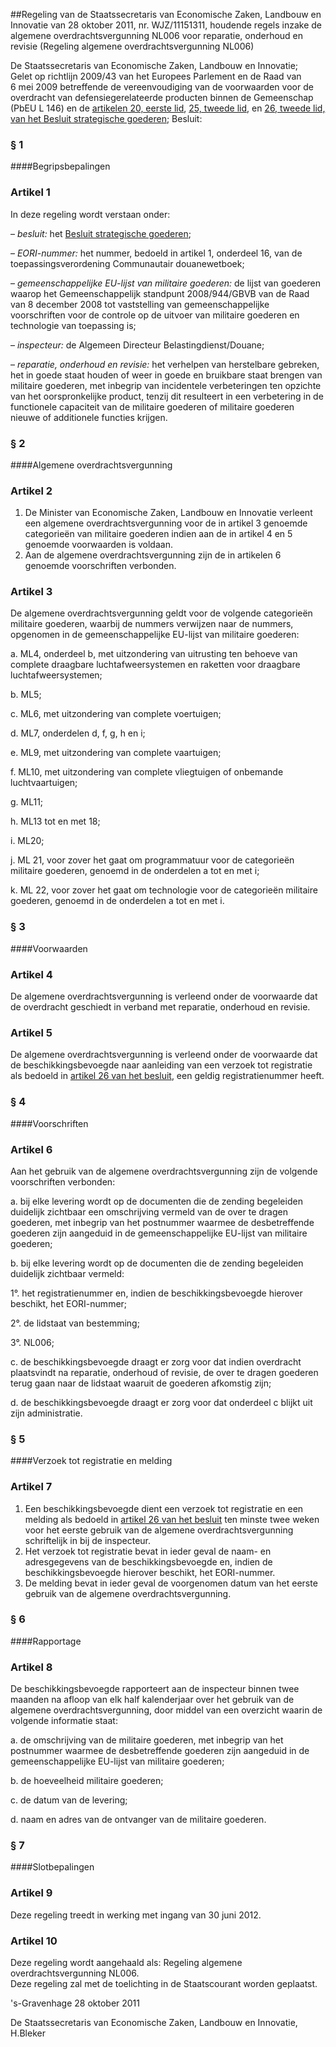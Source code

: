 <meta http-equiv='Content-Type' content='text/html; charset=utf-8' />

##Regeling van de Staatssecretaris van Economische Zaken, Landbouw en Innovatie van 28 oktober 2011, nr. WJZ/11151311, houdende regels inzake de algemene overdrachtsvergunning NL006 voor reparatie, onderhoud en revisie (Regeling algemene overdrachtsvergunning NL006)

De Staatssecretaris van Economische Zaken, Landbouw en Innovatie;  
Gelet op richtlijn 2009/43 van het Europees Parlement en de Raad van 6 mei 2009 betreffende de vereenvoudiging van de voorwaarden voor de overdracht van defensiegerelateerde producten binnen de Gemeenschap (PbEU L 146) en de [artikelen 20, eerste lid](../../../../../../AMvB/besluit/strategische/goederen/BWBR0024139/README.md), [25, tweede lid](../../../../../../AMvB/besluit/strategische/goederen/BWBR0024139/README.md), en [26, tweede lid, van het Besluit strategische goederen](../../../../../../AMvB/besluit/strategische/goederen/BWBR0024139/README.md);
Besluit:     
### §  1  

####Begripsbepalingen

### Artikel  1  

In deze regeling wordt verstaan onder: 

– *besluit:* het [Besluit strategische goederen](../../../../../../AMvB/besluit/strategische/goederen/BWBR0024139/README.md);  

– *EORI-nummer:* het nummer, bedoeld in artikel 1, onderdeel 16, van de toepassingsverordening Communautair douanewetboek;  

– *gemeenschappelijke EU-lijst van militaire goederen:* de lijst van goederen waarop het Gemeenschappelijk standpunt 2008/944/GBVB van de Raad van 8 december 2008 tot vaststelling van gemeenschappelijke voorschriften voor de controle op de uitvoer van militaire goederen en technologie van toepassing is;  

– *inspecteur:* de Algemeen Directeur Belastingdienst/Douane;  

– *reparatie, onderhoud en revisie:* het verhelpen van herstelbare gebreken, het in goede staat houden of weer in goede en bruikbare staat brengen van militaire goederen, met inbegrip van incidentele verbeteringen ten opzichte van het oorspronkelijke product, tenzij dit resulteert in een verbetering in de functionele capaciteit van de militaire goederen of militaire goederen nieuwe of additionele functies krijgen.    

### §  2  

####Algemene overdrachtsvergunning

### Artikel  2  

1.  De Minister van Economische Zaken, Landbouw en Innovatie verleent een algemene overdrachtsvergunning voor de in artikel 3 genoemde categorieën van militaire goederen indien aan de in artikel 4 en 5 genoemde voorwaarden is voldaan.   
2.  Aan de algemene overdrachtsvergunning zijn de in artikelen 6 genoemde voorschriften verbonden.   

### Artikel  3  

De algemene overdrachtsvergunning geldt voor de volgende categorieën militaire goederen, waarbij de nummers verwijzen naar de nummers, opgenomen in de gemeenschappelijke EU-lijst van militaire goederen: 

a. ML4, onderdeel b, met uitzondering van uitrusting ten behoeve van complete draagbare luchtafweersystemen en raketten voor draagbare luchtafweersystemen;  

b. ML5;  

c. ML6, met uitzondering van complete voertuigen;  

d. ML7, onderdelen d, f, g, h en i;  

e. ML9, met uitzondering van complete vaartuigen;  

f. ML10, met uitzondering van complete vliegtuigen of onbemande luchtvaartuigen;  

g. ML11;  

h. ML13 tot en met 18;  

i. ML20;  

j. ML 21, voor zover het gaat om programmatuur voor de categorieën militaire goederen, genoemd in de onderdelen a tot en met i;  

k. ML 22, voor zover het gaat om technologie voor de categorieën militaire goederen, genoemd in de onderdelen a tot en met i.    

### §  3  

####Voorwaarden

### Artikel  4  

De algemene overdrachtsvergunning is verleend onder de voorwaarde dat de overdracht geschiedt in verband met reparatie, onderhoud en revisie.  

### Artikel  5  

De algemene overdrachtsvergunning is verleend onder de voorwaarde dat de beschikkingsbevoegde naar aanleiding van een verzoek tot registratie als bedoeld in [artikel 26 van het besluit](../../../../../../AMvB/besluit/strategische/goederen/BWBR0024139/README.md), een geldig registratienummer heeft.  

### §  4  

####Voorschriften

### Artikel  6  

Aan het gebruik van de algemene overdrachtsvergunning zijn de volgende voorschriften verbonden: 

a. bij elke levering wordt op de documenten die de zending begeleiden duidelijk zichtbaar een omschrijving vermeld van de over te dragen goederen, met inbegrip van het postnummer waarmee de desbetreffende goederen zijn aangeduid in de gemeenschappelijke EU-lijst van militaire goederen;  

b. bij elke levering wordt op de documenten die de zending begeleiden duidelijk zichtbaar vermeld: 

1°. het registratienummer en, indien de beschikkingsbevoegde hierover beschikt, het EORI-nummer;  

2°. de lidstaat van bestemming;  

3°. NL006;    

c. de beschikkingsbevoegde draagt er zorg voor dat indien overdracht plaatsvindt na reparatie, onderhoud of revisie, de over te dragen goederen terug gaan naar de lidstaat waaruit de goederen afkomstig zijn;  

d. de beschikkingsbevoegde draagt er zorg voor dat onderdeel c blijkt uit zijn administratie.    

### §  5  

####Verzoek tot registratie en melding

### Artikel  7  

1.  Een beschikkingsbevoegde dient een verzoek tot registratie en een melding als bedoeld in [artikel 26 van het besluit](../../../../../../AMvB/besluit/strategische/goederen/BWBR0024139/README.md) ten minste twee weken voor het eerste gebruik van de algemene overdrachtsvergunning schriftelijk in bij de inspecteur.   
2.  Het verzoek tot registratie bevat in ieder geval de naam- en adresgegevens van de beschikkingsbevoegde en, indien de beschikkingsbevoegde hierover beschikt, het EORI-nummer.   
3.  De melding bevat in ieder geval de voorgenomen datum van het eerste gebruik van de algemene overdrachtsvergunning.   

### §  6  

####Rapportage

### Artikel  8  

De beschikkingsbevoegde rapporteert aan de inspecteur binnen twee maanden na afloop van elk half kalenderjaar over het gebruik van de algemene overdrachtsvergunning, door middel van een overzicht waarin de volgende informatie staat: 

a. de omschrijving van de militaire goederen, met inbegrip van het postnummer waarmee de desbetreffende goederen zijn aangeduid in de gemeenschappelijke EU-lijst van militaire goederen;  

b. de hoeveelheid militaire goederen;  

c. de datum van de levering;  

d. naam en adres van de ontvanger van de militaire goederen.    

### §  7  

####Slotbepalingen

### Artikel  9  

Deze regeling treedt in werking met ingang van 30 juni 2012.  

### Artikel  10  

Deze regeling wordt aangehaald als: Regeling algemene overdrachtsvergunning NL006.  
Deze regeling zal met de toelichting in de Staatscourant worden geplaatst.   

's-Gravenhage 
28 oktober 2011   

De 
Staatssecretaris van Economische Zaken, Landbouw en Innovatie,
H.Bleker   

